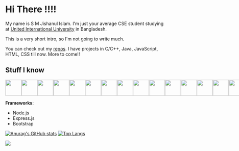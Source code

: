 # Hi There !!!!

My name is S M Jishanul Islam. I'm just your average CSE student studying at <a href="">United International University</a> in Bangladesh.

This is a very short intro, so I'm not going to write much.

You can check out my <a href="https://github.com/S-M-J-I?tab=repositories">repos</a>. I have projects in C/C++, Java, JavaScript, HTML, CSS till now. More to come!!


## Stuff I know

<div style="display: flex">
 <img src="https://cdn.jsdelivr.net/gh/devicons/devicon/icons/html5/html5-original.svg" style="width: 50px"/>
 <img src="https://cdn.jsdelivr.net/gh/devicons/devicon/icons/css3/css3-original.svg" style="width: 50px"/>
 <img src="https://cdn.jsdelivr.net/gh/devicons/devicon/icons/javascript/javascript-original.svg" style="width: 50px"/>
 <img src="https://cdn.jsdelivr.net/gh/devicons/devicon/icons/c/c-original.svg" style="width: 50px"/>
 <img src="https://cdn.jsdelivr.net/gh/devicons/devicon/icons/cplusplus/cplusplus-original.svg" style="width: 50px"/>
 <img src="https://cdn.jsdelivr.net/gh/devicons/devicon/icons/java/java-original.svg" style="width: 50px"/>
 <img src="https://cdn.jsdelivr.net/gh/devicons/devicon/icons/nodejs/nodejs-original.svg" style="width: 50px"/>
 <img src="https://cdn.jsdelivr.net/gh/devicons/devicon/icons/express/express-original.svg" style="width: 50px;"/>
 <img src="https://cdn.jsdelivr.net/gh/devicons/devicon/icons/mongodb/mongodb-original-wordmark.svg" style="width: 50px;"/>
 <img src="https://cdn.jsdelivr.net/gh/devicons/devicon/icons/bootstrap/bootstrap-plain.svg" style="width: 50px;"/>
 <img src="https://cdn.jsdelivr.net/gh/devicons/devicon/icons/github/github-original.svg" style="width: 50px;"/>
 <img src="https://cdn.jsdelivr.net/gh/devicons/devicon/icons/heroku/heroku-original-wordmark.svg" style="width: 50px;"/>
 <img src="https://cdn.jsdelivr.net/gh/devicons/devicon/icons/illustrator/illustrator-plain.svg" style="width: 50px;"/>
 <img src="https://cdn.jsdelivr.net/gh/devicons/devicon/icons/photoshop/photoshop-plain.svg" style="width: 50px;"/>
 <img src="https://cdn.jsdelivr.net/gh/devicons/devicon/icons/git/git-original.svg" style="width: 50px;"/>
</div>

**Frameworks**:
 - Node.js
 - Express.js
 - Bootstrap

[![Anurag's GitHub stats](https://github-readme-stats.vercel.app/api?username=S-M-J-I&theme=radical&hide=prs,issues)](https://github.com/anuraghazra/github-readme-stats)
[![Top Langs](https://github-readme-stats.vercel.app/api/top-langs/?username=S-M-J-I&layout=compact&theme=radical)](https://github.com/anuraghazra/github-readme-stats)


![](https://komarev.com/ghpvc/?username=S-M-J-I&label=PROFILE+VIEWS)
